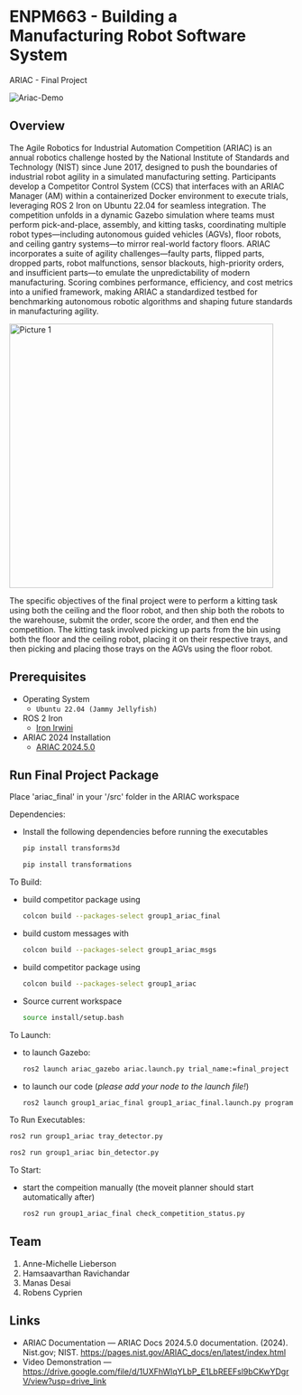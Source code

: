 # ENPM663 - Building a Manufacturing Robot Software System
ARIAC - Final Project

![Ariac-Demo](https://github.com/user-attachments/assets/10e12e25-5951-47c0-839b-bc648005b1ce)

## Overview

The Agile Robotics for Industrial Automation Competition (ARIAC) is an annual robotics challenge hosted by the National Institute of Standards and Technology (NIST) since June 2017, designed to push the boundaries of industrial robot agility in a simulated manufacturing setting. Participants develop a Competitor Control System (CCS) that interfaces with an ARIAC Manager (AM) within a containerized Docker environment to execute trials, leveraging ROS 2 Iron on Ubuntu 22.04 for seamless integration. The competition unfolds in a dynamic Gazebo simulation where teams must perform pick-and-place, assembly, and kitting tasks, coordinating multiple robot types—including autonomous guided vehicles (AGVs), floor robots, and ceiling gantry systems—to mirror real-world factory floors. ARIAC incorporates a suite of agility challenges—faulty parts, flipped parts, dropped parts, robot malfunctions, sensor blackouts, high-priority orders, and insufficient parts—to emulate the unpredictability of modern manufacturing. Scoring combines performance, efficiency, and cost metrics into a unified framework, making ARIAC a standardized testbed for benchmarking autonomous robotic algorithms and shaping future standards in manufacturing agility. 

<img width="468" alt="Picture 1" src="https://github.com/user-attachments/assets/5fa51520-316d-4b41-803f-2c5fbd78b914" />

The specific objectives of the final project were to perform a kitting task using both the ceiling and the floor robot, and then ship both the robots to the warehouse, submit the order, score the order, and then end the competition. The kitting task involved picking up parts from the bin using both the floor and the ceiling robot, placing it on their respective trays, and then picking and placing those trays on the AGVs using the floor robot.


## Prerequisites
- Operating System
  * `Ubuntu 22.04 (Jammy Jellyfish)`
- ROS 2 Iron
  * [Iron Irwini](https://docs.ros.org/en/iron/Installation/Ubuntu-Install-Debs.html)
- ARIAC 2024 Installation
  * [ARIAC 2024.5.0](https://pages.nist.gov/ARIAC_docs/en/latest/getting_started/installation.html)


## Run Final Project Package
Place 'ariac_final' in your '/src' folder in the ARIAC workspace

Dependencies:
- Install the following dependencies before running the executables
  ```bash
  pip install transforms3d
  ```
  ```bash
  pip install transformations
  ```
  
To Build:
- build competitor package using
  ```bash
  colcon build --packages-select group1_ariac_final
  ```
- build custom messages with
  ```bash
  colcon build --packages-select group1_ariac_msgs
  ```
- build competitor package using 
  ```bash
  colcon build --packages-select group1_ariac
  ```
- Source current workspace
  ```bash
  source install/setup.bash
  ```
  
To Launch: 
- to launch Gazebo:
  ```bash
  ros2 launch ariac_gazebo ariac.launch.py trial_name:=final_project competitor_pkg:=group1_ariac_final
  ```
- to launch our code (_please add your node to the launch file!_)
  ```bash
  ros2 launch group1_ariac_final group1_ariac_final.launch.py program:=python rviz:=<true/false>
  ```

To Run Executables:
  ```bash
  ros2 run group1_ariac tray_detector.py
  ```
  ```bash
  ros2 run group1_ariac bin_detector.py
  ```

To Start:
- start the compeition manually (the moveit planner should start automatically after)
  ```bash
  ros2 run group1_ariac_final check_competition_status.py
  ```

## Team

1. Anne-Michelle Lieberson
2. Hamsaavarthan Ravichandar
3. Manas Desai
4. Robens Cyprien

## Links

- ARIAC Documentation — ARIAC Docs 2024.5.0 documentation. (2024). Nist.gov; NIST. https://pages.nist.gov/ARIAC_docs/en/latest/index.html
- Video Demonstration — https://drive.google.com/file/d/1UXFhWlqYLbP_E1LbREEFsl9bCKwYDgrV/view?usp=drive_link

